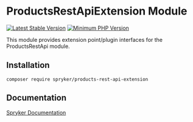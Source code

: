 # ProductsRestApiExtension Module
[![Latest Stable Version](https://poser.pugx.org/spryker/products-rest-api-extension/v/stable.svg)](https://packagist.org/packages/spryker/products-rest-api-extension)
[![Minimum PHP Version](https://img.shields.io/badge/php-%3E%3D%207.4-8892BF.svg)](https://php.net/)

This module provides extension point/plugin interfaces for the ProductsRestApi module.

## Installation

```
composer require spryker/products-rest-api-extension
```

## Documentation

[Spryker Documentation](https://docs.spryker.com)
